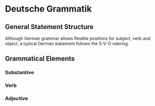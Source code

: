 Deutsche Grammatik
====

## General Statement Structure

Although German grammar allows flexible positions for subject, verb and object, a typical German statement follows the S-V-O odering.

## Grammatical Elements

### Substantive

### Verb

### Adjective
